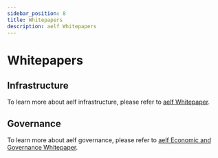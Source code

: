 ```yaml
---
sidebar_position: 8
title: Whitepapers
description: aelf Whitepapers
---
```


# Whitepapers

## Infrastructure

To learn more about aelf infrastructure, please refer to [aelf Whitepaper](pathname:///pdf/aelf_whitepaper_v1.7_en.pdf).

## Governance

To learn more about aelf governance, please refer to [aelf Economic and Governance Whitepaper](pathname:///pdf/aelf_Economic_and_Governance_Whitepaper_v1.2_en.pdf).